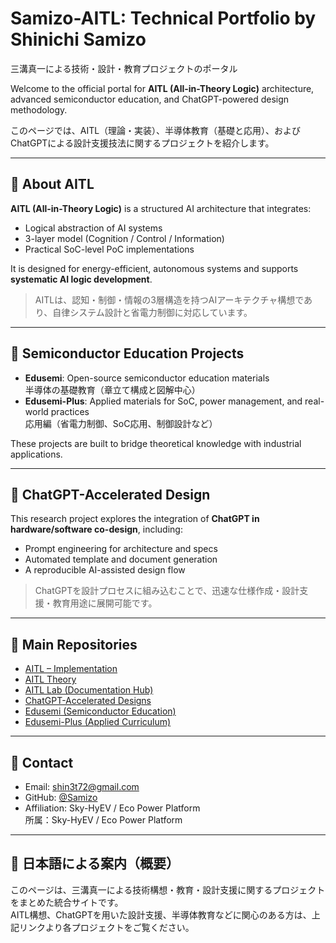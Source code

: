 # Samizo-AITL: Technical Portfolio by Shinichi Samizo  
三溝真一による技術・設計・教育プロジェクトのポータル

Welcome to the official portal for **AITL (All-in-Theory Logic)** architecture, advanced semiconductor education, and ChatGPT-powered design methodology.

このページでは、AITL（理論・実装）、半導体教育（基礎と応用）、およびChatGPTによる設計支援技法に関するプロジェクトを紹介します。

---

## 🧠 About AITL

**AITL (All-in-Theory Logic)** is a structured AI architecture that integrates:

- Logical abstraction of AI systems
- 3-layer model (Cognition / Control / Information)
- Practical SoC-level PoC implementations

It is designed for energy-efficient, autonomous systems and supports **systematic AI logic development**.

> AITLは、認知・制御・情報の3層構造を持つAIアーキテクチャ構想であり、自律システム設計と省電力制御に対応しています。

---

## 🏫 Semiconductor Education Projects

- **Edusemi**: Open-source semiconductor education materials  
  半導体の基礎教育（章立て構成と図解中心）
- **Edusemi-Plus**: Applied materials for SoC, power management, and real-world practices  
  応用編（省電力制御、SoC応用、制御設計など）

These projects are built to bridge theoretical knowledge with industrial applications.

---

## 🤖 ChatGPT-Accelerated Design

This research project explores the integration of **ChatGPT in hardware/software co-design**, including:

- Prompt engineering for architecture and specs
- Automated template and document generation
- A reproducible AI-assisted design flow

> ChatGPTを設計プロセスに組み込むことで、迅速な仕様作成・設計支援・教育用途に展開可能です。

---

## 🔗 Main Repositories

- [AITL – Implementation](https://samizo.github.io/AITL/)
- [AITL Theory](https://samizo.github.io/theory/)
- [AITL Lab (Documentation Hub)](https://samizo.github.io/aitl-lab/)
- [ChatGPT-Accelerated Designs](https://samizo.github.io/ChatGPT-Accelerated-Designs/)
- [Edusemi (Semiconductor Education)](https://samizo.github.io/edusemi/)
- [Edusemi-Plus (Applied Curriculum)](https://samizo.github.io/edusemi-plus/)

---

## 📧 Contact

- Email: [shin3t72@gmail.com](mailto:shin3t72@gmail.com)
- GitHub: [@Samizo](https://github.com/Samizo)
- Affiliation: Sky-HyEV / Eco Power Platform  
  所属：Sky-HyEV / Eco Power Platform

---

## 🗾 日本語による案内（概要）

このページは、三溝真一による技術構想・教育・設計支援に関するプロジェクトをまとめた統合サイトです。  
AITL構想、ChatGPTを用いた設計支援、半導体教育などに関心のある方は、上記リンクより各プロジェクトをご覧ください。
